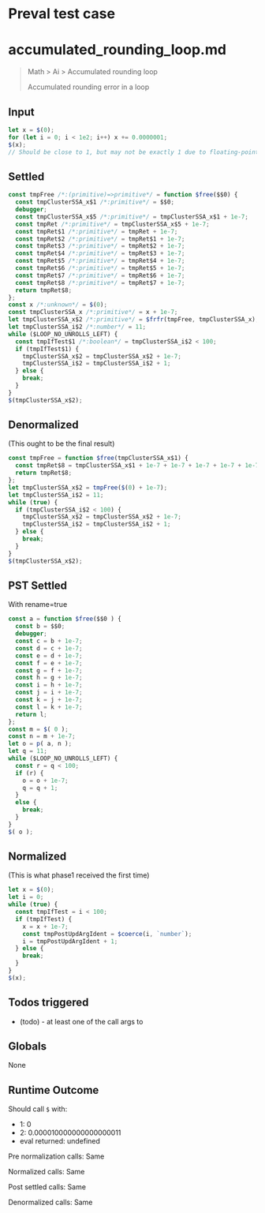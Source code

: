 # Preval test case

# accumulated_rounding_loop.md

> Math > Ai > Accumulated rounding loop
>
> Accumulated rounding error in a loop

## Input

`````js filename=intro
let x = $(0);
for (let i = 0; i < 1e2; i++) x += 0.0000001;
$(x);
// Should be close to 1, but may not be exactly 1 due to floating-point error
`````


## Settled


`````js filename=intro
const tmpFree /*:(primitive)=>primitive*/ = function $free($$0) {
  const tmpClusterSSA_x$1 /*:primitive*/ = $$0;
  debugger;
  const tmpClusterSSA_x$5 /*:primitive*/ = tmpClusterSSA_x$1 + 1e-7;
  const tmpRet /*:primitive*/ = tmpClusterSSA_x$5 + 1e-7;
  const tmpRet$1 /*:primitive*/ = tmpRet + 1e-7;
  const tmpRet$2 /*:primitive*/ = tmpRet$1 + 1e-7;
  const tmpRet$3 /*:primitive*/ = tmpRet$2 + 1e-7;
  const tmpRet$4 /*:primitive*/ = tmpRet$3 + 1e-7;
  const tmpRet$5 /*:primitive*/ = tmpRet$4 + 1e-7;
  const tmpRet$6 /*:primitive*/ = tmpRet$5 + 1e-7;
  const tmpRet$7 /*:primitive*/ = tmpRet$6 + 1e-7;
  const tmpRet$8 /*:primitive*/ = tmpRet$7 + 1e-7;
  return tmpRet$8;
};
const x /*:unknown*/ = $(0);
const tmpClusterSSA_x /*:primitive*/ = x + 1e-7;
let tmpClusterSSA_x$2 /*:primitive*/ = $frfr(tmpFree, tmpClusterSSA_x);
let tmpClusterSSA_i$2 /*:number*/ = 11;
while ($LOOP_NO_UNROLLS_LEFT) {
  const tmpIfTest$1 /*:boolean*/ = tmpClusterSSA_i$2 < 100;
  if (tmpIfTest$1) {
    tmpClusterSSA_x$2 = tmpClusterSSA_x$2 + 1e-7;
    tmpClusterSSA_i$2 = tmpClusterSSA_i$2 + 1;
  } else {
    break;
  }
}
$(tmpClusterSSA_x$2);
`````


## Denormalized
(This ought to be the final result)

`````js filename=intro
const tmpFree = function $free(tmpClusterSSA_x$1) {
  const tmpRet$8 = tmpClusterSSA_x$1 + 1e-7 + 1e-7 + 1e-7 + 1e-7 + 1e-7 + 1e-7 + 1e-7 + 1e-7 + 1e-7 + 1e-7;
  return tmpRet$8;
};
let tmpClusterSSA_x$2 = tmpFree($(0) + 1e-7);
let tmpClusterSSA_i$2 = 11;
while (true) {
  if (tmpClusterSSA_i$2 < 100) {
    tmpClusterSSA_x$2 = tmpClusterSSA_x$2 + 1e-7;
    tmpClusterSSA_i$2 = tmpClusterSSA_i$2 + 1;
  } else {
    break;
  }
}
$(tmpClusterSSA_x$2);
`````


## PST Settled
With rename=true

`````js filename=intro
const a = function $free($$0 ) {
  const b = $$0;
  debugger;
  const c = b + 1e-7;
  const d = c + 1e-7;
  const e = d + 1e-7;
  const f = e + 1e-7;
  const g = f + 1e-7;
  const h = g + 1e-7;
  const i = h + 1e-7;
  const j = i + 1e-7;
  const k = j + 1e-7;
  const l = k + 1e-7;
  return l;
};
const m = $( 0 );
const n = m + 1e-7;
let o = p( a, n );
let q = 11;
while ($LOOP_NO_UNROLLS_LEFT) {
  const r = q < 100;
  if (r) {
    o = o + 1e-7;
    q = q + 1;
  }
  else {
    break;
  }
}
$( o );
`````


## Normalized
(This is what phase1 received the first time)

`````js filename=intro
let x = $(0);
let i = 0;
while (true) {
  const tmpIfTest = i < 100;
  if (tmpIfTest) {
    x = x + 1e-7;
    const tmpPostUpdArgIdent = $coerce(i, `number`);
    i = tmpPostUpdArgIdent + 1;
  } else {
    break;
  }
}
$(x);
`````


## Todos triggered


- (todo) - at least one of the call args to


## Globals


None


## Runtime Outcome


Should call `$` with:
 - 1: 0
 - 2: 0.000010000000000000011
 - eval returned: undefined

Pre normalization calls: Same

Normalized calls: Same

Post settled calls: Same

Denormalized calls: Same
